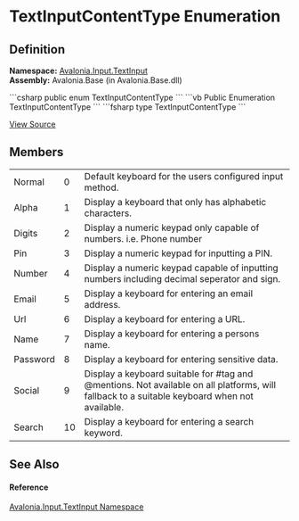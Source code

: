 # TextInputContentType Enumeration




## Definition
**Namespace:** <a href="N_Avalonia_Input_TextInput">Avalonia.Input.TextInput</a>  
**Assembly:** Avalonia.Base (in Avalonia.Base.dll)

<Tabs groupId="api-code-preview">
<TabItem value="csharp" label="C#">
```csharp
public enum TextInputContentType
```
</TabItem>
<TabItem value="vb" label="VB">
```vb
Public Enumeration TextInputContentType
```
</TabItem>
<TabItem value="fsharp" label="F#">
```fsharp
type TextInputContentType
```
</TabItem>
</Tabs>



<a href="https://github.com/AvaloniaUI/Avalonia/tree/master/src/Avalonia.Base/Input/TextInput/TextInputContentType.cs" title="View the source code">View Source</a>



## Members
<table>
<tr>
<td>Normal</td>
<td>0</td>
<td>Default keyboard for the users configured input method.</td>
</tr>
<tr>
<td>Alpha</td>
<td>1</td>
<td>Display a keyboard that only has alphabetic characters.</td>
</tr>
<tr>
<td>Digits</td>
<td>2</td>
<td>Display a numeric keypad only capable of numbers. i.e. Phone number</td>
</tr>
<tr>
<td>Pin</td>
<td>3</td>
<td>Display a numeric keypad for inputting a PIN.</td>
</tr>
<tr>
<td>Number</td>
<td>4</td>
<td>Display a numeric keypad capable of inputting numbers including decimal seperator and sign.</td>
</tr>
<tr>
<td>Email</td>
<td>5</td>
<td>Display a keyboard for entering an email address.</td>
</tr>
<tr>
<td>Url</td>
<td>6</td>
<td>Display a keyboard for entering a URL.</td>
</tr>
<tr>
<td>Name</td>
<td>7</td>
<td>Display a keyboard for entering a persons name.</td>
</tr>
<tr>
<td>Password</td>
<td>8</td>
<td>Display a keyboard for entering sensitive data.</td>
</tr>
<tr>
<td>Social</td>
<td>9</td>
<td>Display a keyboard suitable for #tag and @mentions. Not available on all platforms, will fallback to a suitable keyboard when not available.</td>
</tr>
<tr>
<td>Search</td>
<td>10</td>
<td>Display a keyboard for entering a search keyword.</td>
</tr>
</table>

## See Also


#### Reference
<a href="N_Avalonia_Input_TextInput">Avalonia.Input.TextInput Namespace</a>  

